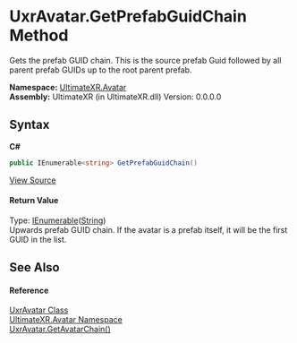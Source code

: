 # UxrAvatar.GetPrefabGuidChain Method 
 

Gets the prefab GUID chain. This is the source prefab Guid followed by all parent prefab GUIDs up to the root parent prefab.

**Namespace:**&nbsp;<a href="N_UltimateXR_Avatar">UltimateXR.Avatar</a><br />**Assembly:**&nbsp;UltimateXR (in UltimateXR.dll) Version: 0.0.0.0

## Syntax

**C#**<br />
``` C#
public IEnumerable<string> GetPrefabGuidChain()
```

<a href="UltimateXR/Scripts/Avatar/UxrAvatar.cs" rel="noopener noreferrer" title="View the source code">View Source</a><br />

#### Return Value
Type: <a href="https://docs.microsoft.com/dotnet/api/system.collections.generic.ienumerable-1" target="_blank" rel="noopener noreferrer">IEnumerable</a>(<a href="https://docs.microsoft.com/dotnet/api/system.string" target="_blank" rel="noopener noreferrer">String</a>)<br />Upwards prefab GUID chain. If the avatar is a prefab itself, it will be the first GUID in the list.

## See Also


#### Reference
<a href="T_UltimateXR_Avatar_UxrAvatar">UxrAvatar Class</a><br /><a href="N_UltimateXR_Avatar">UltimateXR.Avatar Namespace</a><br /><a href="M_UltimateXR_Avatar_UxrAvatar_GetAvatarChain">UxrAvatar.GetAvatarChain()</a><br />